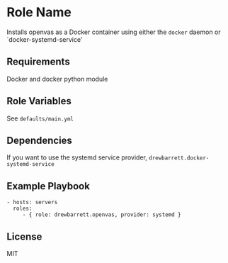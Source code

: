 Role Name
=========

Installs openvas as a Docker container using either the `docker` daemon or `docker-systemd-service'

Requirements
------------
Docker and docker python module

Role Variables
--------------
See `defaults/main.yml`

Dependencies
------------

If you want to use the systemd service provider, `drewbarrett.docker-systemd-service`

Example Playbook
----------------

    - hosts: servers
      roles:
         - { role: drewbarrett.openvas, provider: systemd }

License
-------

MIT
